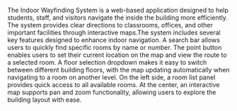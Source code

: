 The Indoor Wayfinding System is a web-based application designed to help students, staff, and visitors navigate the inside the building more efficiently.
The system provides clear directions to classrooms, offices, and other important facilities through interactive maps.The system includes several key features designed to enhance indoor navigation. A search bar allows users to quickly find specific rooms by name or number. The point button enables users to set their current location on the map and view the route to a selected room. A floor selection dropdown makes it easy to switch between different building floors, with the map updating automatically when navigating to a room on another level. On the left side, a room list panel provides quick access to all available rooms. At the center, an interactive map supports pan and zoom functionality, allowing users to explore the building layout with ease.
